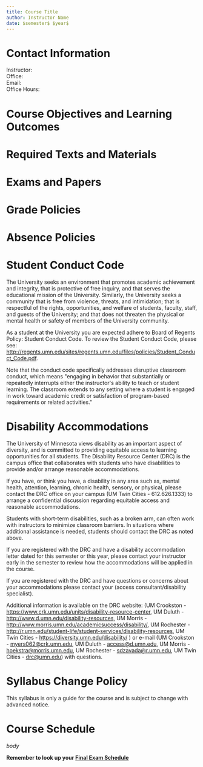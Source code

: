 ```yaml
---
title: Course Title
author: Instructor Name
date: $semester$ $year$
---
```


# Contact Information

Instructor:   
Office:  
Email:  
Office Hours:  

# Course Objectives and Learning Outcomes

# Required Texts and Materials

# Exams and Papers

# Grade Policies

# Absence Policies

# Student Conduct Code

The University seeks an environment that promotes academic achievement and integrity, that is protective of free inquiry, and that serves the educational mission of the University. Similarly, the University seeks a community that is free from violence, threats, and intimidation; that is respectful of the rights, opportunities, and welfare of students, faculty, staff, and guests of the University; and that does not threaten the physical or mental health or safety of members of the University community.

As a student at the University you are expected adhere to Board of Regents Policy: Student Conduct Code. To review the Student Conduct Code, please see: http://regents.umn.edu/sites/regents.umn.edu/files/policies/Student_Conduct_Code.pdf.

Note that the conduct code specifically addresses disruptive classroom conduct, which means "engaging in behavior that substantially or repeatedly interrupts either the instructor's ability to teach or student learning. The classroom extends to any setting where a student is engaged in work toward academic credit or satisfaction of program-based requirements or related activities."


# Disability Accommodations

The University of Minnesota views disability as an important aspect of diversity, and is committed to providing equitable access to learning opportunities for all students. The Disability Resource Center (DRC) is the campus office that collaborates with students who have disabilities to provide and/or arrange reasonable accommodations. 

If you have, or think you have, a disability in any area such as, mental health, attention, learning, chronic health, sensory, or physical, please contact the DRC office on your campus (UM Twin Cities - 612.626.1333) to arrange a confidential discussion regarding equitable access and reasonable accommodations. 

Students with short-term disabilities, such as a broken arm, can often work with instructors to minimize classroom barriers. In situations where additional assistance is needed, students should contact the DRC as noted above.

If you are registered with the DRC and have a disability accommodation letter dated for this semester or this year, please contact your instructor early in the semester to review how the accommodations will be applied in the course. 

If you are registered with the DRC and have questions or concerns about your accommodations please contact your (access consultant/disability specialist).

Additional information is available on the DRC website: (UM Crookston - https://www.crk.umn.edu/units/disability-resource-center, UM Duluth - http://www.d.umn.edu/disability-resources, UM Morris -http://www.morris.umn.edu/academicsuccess/disability/, UM Rochester -http://r.umn.edu/student-life/student-services/disability-resources, UM Twin Cities - https://diversity.umn.edu/disability/ ) or e-mail (UM Crookston - myers062@crk.umn.edu, UM Duluth - access@d.umn.edu, UM Morris - hoekstra@morris.umn.edu, UM Rochester - sdzavada@r.umn.edu, UM Twin Cities - drc@umn.edu) with questions.

# Syllabus Change Policy

This syllabus is only a guide for the course and is subject to change with advanced notice.

# Course Schedule

$body$

**Remember to look up your [Final Exam Schedule](https://onestop.umn.edu/academics/final-exam-times)** 
